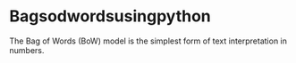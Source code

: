 # Bagsodwordsusingpython
The Bag of Words (BoW) model is the simplest form of text interpretation in numbers.
